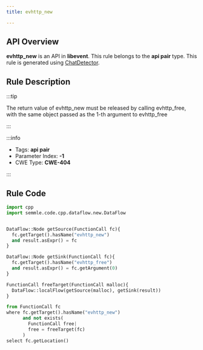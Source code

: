 ```yaml
---
title: evhttp_new

---
```



## API Overview
**evhttp_new** is an API in **libevent**. This rule belongs to the **api pair** type. This rule is generated using [ChatDetector](../../tools/ChatDetector).
## Rule Description

:::tip

The return value of evhttp_new must be released by calling evhttp_free, with the same object passed as the 1-th argument to evhttp_free

:::

:::info

- Tags: **api pair**
- Parameter Index: **-1**
- CWE Type: **CWE-404**

:::

## Rule Code
```python
import cpp
import semmle.code.cpp.dataflow.new.DataFlow


DataFlow::Node getSource(FunctionCall fc){
  fc.getTarget().hasName("evhttp_new")
  and result.asExpr() = fc
}

DataFlow::Node getSink(FunctionCall fc){
  fc.getTarget().hasName("evhttp_free")
  and result.asExpr() = fc.getArgument(0)
}

FunctionCall freeTarget(FunctionCall malloc){
  DataFlow::localFlow(getSource(malloc), getSink(result))
}

from FunctionCall fc
where fc.getTarget().hasName("evhttp_new")
      and not exists(
        FunctionCall free| 
        free = freeTarget(fc)
      )
select fc.getLocation()

```